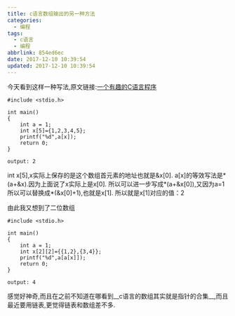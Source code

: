 ```yaml
---
title: c语言数组输出的另一种方法
categories:
  - 编程
tags:
  - c语言
  - 编程
abbrlink: 854ed6ec
date: 2017-12-10 10:39:54
updated: 2017-12-10 10:39:54
---
```


今天看到这样一种写法,原文链接:[一个有趣的C语言程序](http://blog.accut.cn/archives/173)

```
#include <stdio.h>
 
int main()
{
    int a = 1;
    int x[5]={1,2,3,4,5};
    printf("%d",a[x]);
    return 0;
}
```
```
output: 2
```

<!--more-->
int x[5],x实际上保存的是这个数组首元素的地址也就是&x[0].
a[x]的等效写法是\*(a+&x).因为上面说了x实际上是x[0].
所以可以进一步写成\*(a+&x[0]),又因为a=1所以可以替换成\*(&x[0]+1),也就是x[1].
所以就是x[1]对应的值：2

由此我又想到了二位数组
```
#include <stdio.h>
 
int main()
{
    int a = 1;
    int x[2][2]={{1,2},{3,4}};
    printf("%d",a[a[x]]);
    return 0;
}
```
```
output: 4
```
感觉好神奇,而且在之前不知道在哪看到__c语言的数组其实就是指针的合集__,而且最近要用链表,更觉得链表和数组差不多.